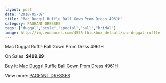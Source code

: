 ```yaml
---
layout: post
date: '2018-05-02'
title: "Mac Duggal Ruffle Ball Gown Prom Dress 4961H"
category: PAGEANT DRESSES
tags: ["duggal","style","special","ball","bridal"]
image: http://img.eudances.com/4555-thickbox_default/mac-duggal-ruffle-ball-gown-prom-dress-4961h.jpg
---
```

Mac Duggal Ruffle Ball Gown Prom Dress 4961H

On Sales: **$499.99**
<a href="https://www.eudances.com/en/pageant-dresses/1524-mac-duggal-ruffle-ball-gown-prom-dress-4961h.html"><amp-img layout="responsive" width="600" height="600" src="//img.eudances.com/4555-thickbox_default/mac-duggal-ruffle-ball-gown-prom-dress-4961h.jpg" alt="Mac Duggal Ruffle Ball Gown Prom Dress 4961H 0" /></a>
<a href="https://www.eudances.com/en/pageant-dresses/1524-mac-duggal-ruffle-ball-gown-prom-dress-4961h.html"><amp-img layout="responsive" width="600" height="600" src="//img.eudances.com/4557-thickbox_default/mac-duggal-ruffle-ball-gown-prom-dress-4961h.jpg" alt="Mac Duggal Ruffle Ball Gown Prom Dress 4961H 1" /></a>
<a href="https://www.eudances.com/en/pageant-dresses/1524-mac-duggal-ruffle-ball-gown-prom-dress-4961h.html"><amp-img layout="responsive" width="600" height="600" src="//img.eudances.com/4556-thickbox_default/mac-duggal-ruffle-ball-gown-prom-dress-4961h.jpg" alt="Mac Duggal Ruffle Ball Gown Prom Dress 4961H 2" /></a>

Buy it: [Mac Duggal Ruffle Ball Gown Prom Dress 4961H](https://www.eudances.com/en/pageant-dresses/1524-mac-duggal-ruffle-ball-gown-prom-dress-4961h.html "Mac Duggal Ruffle Ball Gown Prom Dress 4961H")

View more: [PAGEANT DRESSES](https://www.eudances.com/en/16-pageant-dresses "PAGEANT DRESSES")